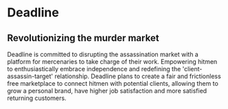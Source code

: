 # Deadline
## Revolutionizing the murder market

Deadline is committed to disrupting the assassination market with a platform for mercenaries to take charge of their work. Empowering hitmen to enthusiastically embrace independence and redefining the 'client-assassin-target' relationship. Deadline plans to create a fair and frictionless free marketplace to connect hitmen with potential clients, allowing them to grow a personal brand, have higher job satisfaction and more satisfied returning customers.
